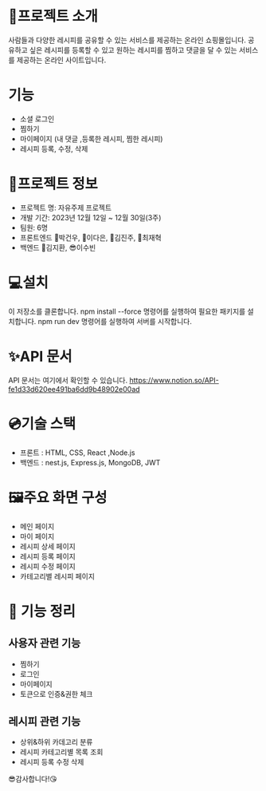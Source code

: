 # 🎁프로젝트 소개
사람들과 다양한 레시피를 공유할 수 있는 서비스를 제공하는 온라인 쇼핑몰입니다. 공유하고 싶은 레시피를 등록할 수 있고 원하는 레시피를 찜하고 댓글을 달 수 있는 서비스를 제공하는 온라인 사이트입니다.

# 기능
- 소셜 로그인
- 찜하기
- 마이페이지 (내 댓글 ,등록한 레시피, 찜한 레시피)
- 레시피 등록, 수정, 삭제

# 🔌프로젝트 정보
- 프로젝트 명: 자유주제 프로젝트
- 개발 기간: 2023년 12월 12일 ~ 12월 30일(3주)
- 팀원: 6명
- 프론트엔드 👨박건우, 👦이다은, 👧김진주, 👩최재혁
- 백엔드 🧑김지환, 😎이수빈

# 💻설치
이 저장소를 클론합니다.
npm install --force 명령어를 실행하여 필요한 패키지를 설치합니다.
npm run dev 명령어를 실행하여 서버를 시작합니다.

# ✨API 문서
API 문서는 여기에서 확인할 수 있습니다.
https://www.notion.so/API-fe1d33d620ee491ba6dd9b48902e00ad

# 💿기술 스택
- 프론트 : HTML, CSS, React ,Node.js
- 백엔드 : nest.js, Express.js, MongoDB, JWT

# 🖼주요 화면 구성
- 메인 페이지
- 마이 페이지
- 레시피 상세 페이지
- 레시피 등록 페이지
- 레시피 수정 페이지
- 카테고리별 레시피 페이지

# 🚨 기능 정리
## 사용자 관련 기능
- 찜하기
- 로그인
- 마이페이지
- 토큰으로 인증&권한 체크

## 레시피 관련 기능
- 상위&하위 카데고리 분류
- 레시피 카테고리별 목록 조회
- 레시피 등록 수정 삭제

😎감사합니다!😘

